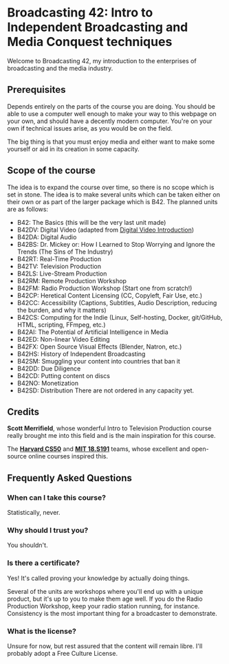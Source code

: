 # Broadcasting 42: Intro to Independent Broadcasting and Media Conquest techniques
Welcome to Broadcasting 42, my introduction to the enterprises of broadcasting and the media industry.

## Prerequisites
Depends entirely on the parts of the course you are doing. You should be able to use a computer well enough to make your way to this webpage on your own, and should have a decently modern computer. You're on your own if technical issues arise, as you would be on the field.

The big thing is that you must enjoy media and either want to make some yourself or aid in its creation in some capacity.
## Scope of the course
The idea is to expand the course over time, so there is no scope which is set in stone. The idea is to make several units which can be taken either on their own or as part of the larger package which is B42. The planned units are as follows:
 - B42: The Basics (this will be the very last unit made)
 - B42DV: Digital Video (adapted from [Digital Video Introduction](https://github.com/leandromoreira/digital_video_introduction))
 - B42DA: Digital Audio
 - B42BS: Dr. Mickey or: How I Learned to Stop Worrying and Ignore the Trends (The Sins of The Industry)
 - B42RT: Real-Time Production
 - B42TV: Television Production
 - B42LS: Live-Stream Production
 - B42RM: Remote Production Workshop
 - B42FM: Radio Production Workshop (Start one from scratch!)
 - B42CP: Heretical Content Licensing (CC, Copyleft, Fair Use, etc.)
 - B42CC: Accessibility (Captions, Subtitles, Audio Description, reducing the burden, and why it matters)
 - B42CS: Computing for the Indie (Linux, Self-hosting, Docker, git/GitHub, HTML, scripting, FFmpeg, etc.)
 - B42AI: The Potential of Artificial Intelligence in Media
 - B42ED: Non-linear Video Editing
 - B42FX: Open Source Visual Effects (Blender, Natron, etc.)
 - B42HS: History of Independent Broadcasting
 - B42SM: Smuggling your content into countries that ban it
 - B42DD: Due Diligence
 - B42CD: Putting content on discs
 - B42NO: Monetization
 - B42SD: Distribution
There are not ordered in any capacity yet.

## Credits
**Scott Merrifield**, whose wonderful Intro to Television Production course really brought me into this field and is the main inspiration for this course.

The [**Harvard CS50**](https://cs50.harvard.edu/x) and [**MIT 18.S191**](https://github.com/mitmath/18S191) teams, whose excellent and open-source online courses inspired this.

## Frequently Asked Questions
### When can I take this course?
Statistically, never.

### Why should I trust you?
You shouldn't.

### Is there a certificate?
Yes! It's called proving your knowledge by actually doing things.

Several of the units are workshops where you'll end up with a unique product, but it's up to you to make them age well. If you do the Radio Production Workshop, keep your radio station running, for instance. Consistency is the most important thing for a broadcaster to demonstrate.

### What is the license?
Unsure for now, but rest assured that the content will remain libre. I'll probably adopt a Free Culture License.
